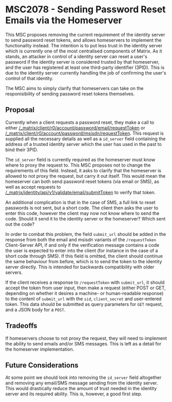 # MSC2078 - Sending Password Reset Emails via the Homeserver

This MSC proposes removing the current requirement of the identity server to
send password reset tokens, and allows homeservers to implement the
functionality instead. The intention is to put less trust in the identity
server which is currently one of the most centralised components of Matrix. As
it stands, an attacker in control of a identity server can reset a user's
password if the identity server is considered trusted by that homeserver, and
the user has registered at least one third-party identifier (3PID). This is due
to the identity server currently handling the job of confirming the user's
control of that identity.

The MSC aims to simply clarify that homeservers can take on the responisibility
of sending password reset tokens themselves.

## Proposal

Currently when a client requests a password reset, they make a call to either
[/_matrix/client/r0/account/password/email/requestToken](https://matrix.org/docs/spec/client_server/r0.4.0.html#post-matrix-client-r0-account-password-email-requesttoken)
or
[/_matrix/client/r0/account/password/msisdn/requestToken](https://matrix.org/docs/spec/client_server/r0.4.0.html#post-matrix-client-r0-account-password-msisdn-requesttoken).
This request is supplied all the necessary details as well as a `id_server`
field containing the address of a trusted identity server which the user has
used in the past to bind their 3PID.

The `id_server` field is currently required as the homeserver must know where
to proxy the request to. This MSC proposes not to change the requirements of
this field. Instead, it asks to clarify that the homeserver is allowed to not
proxy the request, but carry it out itself. This would mean the homeserver can
both send password reset tokens (via email or SMS), as well as accept requests
to
[/_matrix/identity/api/v1/validate/email/submitToken](https://matrix.org/docs/spec/identity_service/r0.1.0.html#post-matrix-identity-api-v1-validate-email-submittoken)
to verify that token.

An additional complication is that in the case of SMS, a full link to reset passwords is not sent, but a short code. The client then asks the user to enter this code, however the client may now not know where to send the code. Should it send it to the identity server or the homeserver? Which sent out the code?

In order to combat this problem, the field `submit_url` should be added in the response from both the email and msisdn variants of the `/requestToken` Client-Server API, if and only if the verification message contains a code the user is expected to enter into the client (for instance in the case of a short code through SMS). If this field is omitted, the client should continue the same behaviour from before, which is to send the token to the identity server directly. This is intended for backwards compatibility with older servers.

If the client receives a response to `/requestToken` with `submit_url`, it should accept the token from user input, then make a request (either POST or GET, depending on whether it desires a machine- or human-readable response) to the content of `submit_url` with the `sid`, `client_secret` and user-entered token. This data should be submitted as query parameters for `GET` request, and a JSON body for a `POST`.

## Tradeoffs

If homeservers choose to not proxy the request, they will need to implement the
ability to send emails and/or SMS messages. This is left as a detail for the
homeserver implementation.

## Future Considerations

At some point we should look into removing the `id_server` field altogether and
removing any email/SMS message sending from the identity server. This would
drastically reduce the amount of trust needed in the identity server and its
required ability. This is, however, a good first step.

